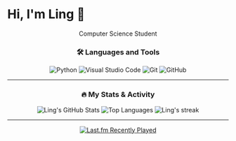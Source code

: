 # Hi, I'm Ling 👋

<p align="center">
  Computer Science Student
</p>

<div align="center">

  ### 🛠️ Languages and Tools
  
  <p>
    <a href="https://www.python.org" target="_blank" rel="noreferrer" style="text-decoration: none;">
      <img src="https://skillicons.dev/icons?i=python" alt="Python" title="Python"/>
    </a>
    <a href="https://code.visualstudio.com/" target="_blank" rel="noreferrer" style="text-decoration: none;">
      <img src="https://skillicons.dev/icons?i=vscode" alt="Visual Studio Code" title="Visual Studio Code"/>
    </a>
    <a href="https://git-scm.com/" target="_blank" rel="noreferrer" style="text-decoration: none;">
      <img src="https://skillicons.dev/icons?i=git" alt="Git" title="Git"/>
    </a>
    <a href="https://github.com/" target="_blank" rel="noreferrer" style="text-decoration: none;">
      <img src="https://skillicons.dev/icons?i=github" alt="GitHub" title="GitHub"/>
    </a>
  </p>

  ---
  
  ### 🔥 My Stats & Activity
  
  <img src="https://github-readme-stats.vercel.app/api?username=ling40hrs&show_icons=true&theme=transparent&hide_border=true&include_all_commits=true&count_private=true" alt="Ling's GitHub Stats" />
  
  <img src="https://github-readme-stats.vercel.app/api/top-langs/?username=ling40hrs&layout=compact&theme=transparent&hide_border=true" alt="Top Languages" />
  
  <img title="🔥 Get streak stats for your profile at git.io/streak-stats" alt="Ling's streak" src="https://streak-stats.demolab.com/?user=ling40hrs&theme=transparent&hide_border=true" />

</div>

---

<p align="center">
  <a href="https://last.fm/user/Nefca96">
    <img src="https://lastfm-recently-played.vercel.app/api?user=Nefca96" alt="Last.fm Recently Played">
  </a>
</p>
